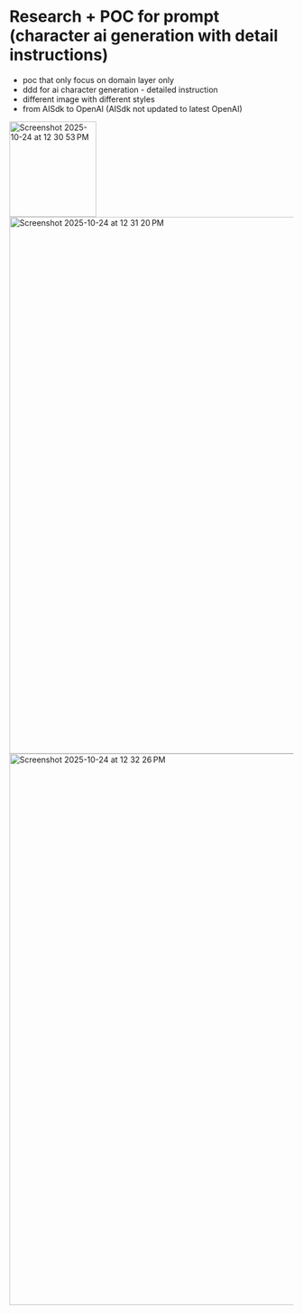 # Research + POC for prompt (character ai generation with detail instructions)

- poc that only focus on domain layer only
- ddd for ai character generation - detailed instruction
- different image with different styles
- from AISdk to OpenAI (AISdk not updated to latest OpenAI)

<img width="154" height="169" alt="Screenshot 2025-10-24 at 12 30 53 PM" src="https://github.com/user-attachments/assets/4e2b8f14-d9b4-49fa-84a9-4667257dfac8" />

<img width="910" height="951" alt="Screenshot 2025-10-24 at 12 31 20 PM" src="https://github.com/user-attachments/assets/32c9f110-9bd6-41ae-b8e7-aa8a3462c5ff" />

<img width="895" height="977" alt="Screenshot 2025-10-24 at 12 32 26 PM" src="https://github.com/user-attachments/assets/af790f0e-5044-494f-a780-b4110a13319b" />
